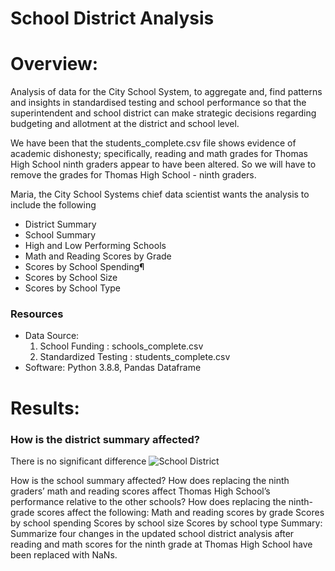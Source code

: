 # School District Analysis

# Overview:
Analysis of data for the City School System, to aggregate and, find patterns and insights in standardised testing and school performance so that the superintendent and school district can make strategic decisions regarding budgeting and allotment at the district and school level. 

We have been that the students_complete.csv file shows evidence of academic dishonesty; specifically, reading and math grades for Thomas High School ninth graders appear to have been altered. So we will have to remove the grades for Thomas High School - ninth graders. 

Maria, the City School Systems chief data scientist wants the analysis to include the following 
* District Summary
* School Summary
* High and Low Performing Schools
* Math and Reading Scores by Grade
* Scores by School Spending¶
* Scores by School Size
* Scores by School Type

### Resources
* Data Source: 
    1. School Funding : schools_complete.csv
    2. Standardized Testing : students_complete.csv
* Software: Python 3.8.8, Pandas Dataframe

# Results: 
### How is the district summary affected?
There is no significant difference 
![School District](https://user-images.githubusercontent.com/75961057/142082538-118c02a2-2f61-4bab-a0ca-6d9d5d5e8e25.png)

How is the school summary affected?
How does replacing the ninth graders’ math and reading scores affect Thomas High School’s performance relative to the other schools?
How does replacing the ninth-grade scores affect the following:
Math and reading scores by grade
Scores by school spending
Scores by school size
Scores by school type
Summary: Summarize four changes in the updated school district analysis after reading and math scores for the ninth grade at Thomas High School have been replaced with NaNs.

